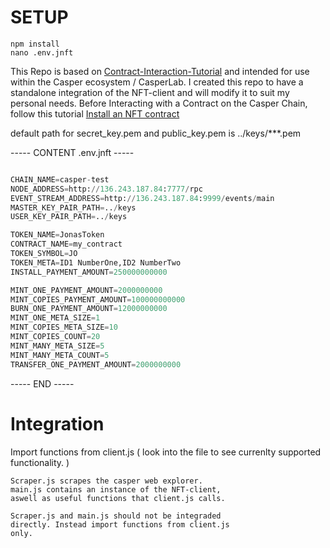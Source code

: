 

# SETUP

```
npm install
nano .env.jnft
```
This Repo is based on <a href="https://github.com/casper-ecosystem/casper-nft-cep47/blob/master/Contract-Interaction-Tutorial.md">Contract-Interaction-Tutorial</a>
and intended for use within the Casper ecosystem / CasperLab.
I created this repo to have a standalone integration of the NFT-client and will modify it to suit my personal needs.
Before Interacting with a Contract on the Casper Chain, follow this tutorial <a href="https://github.com/casper-ecosystem/casper-nft-cep47/blob/master/Basic-Tutorial.md#sending-the-contract-to-the-network">Install an NFT contract</a>

default path for secret_key.pem and public_key.pem is ../keys/***.pem

----- CONTENT .env.jnft -----
```python

CHAIN_NAME=casper-test
NODE_ADDRESS=http://136.243.187.84:7777/rpc
EVENT_STREAM_ADDRESS=http://136.243.187.84:9999/events/main
MASTER_KEY_PAIR_PATH=../keys
USER_KEY_PAIR_PATH=../keys

TOKEN_NAME=JonasToken
CONTRACT_NAME=my_contract
TOKEN_SYMBOL=JO
TOKEN_META=ID1 NumberOne,ID2 NumberTwo
INSTALL_PAYMENT_AMOUNT=250000000000

MINT_ONE_PAYMENT_AMOUNT=2000000000
MINT_COPIES_PAYMENT_AMOUNT=100000000000
BURN_ONE_PAYMENT_AMOUNT=12000000000
MINT_ONE_META_SIZE=1
MINT_COPIES_META_SIZE=10
MINT_COPIES_COUNT=20
MINT_MANY_META_SIZE=5
MINT_MANY_META_COUNT=5
TRANSFER_ONE_PAYMENT_AMOUNT=2000000000
```
----- END -----

# Integration
Import functions from client.js ( look into the file to see currenlty supported functionality. )

```
Scraper.js scrapes the casper web explorer.
main.js contains an instance of the NFT-client,
aswell as useful functions that client.js calls.

Scraper.js and main.js should not be integraded 
directly. Instead import functions from client.js
only.
```